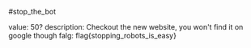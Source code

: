 #stop_the_bot

value: 50?
description: Checkout the new website, you won't find it on google though
falg: flag{stopping\_robots\_is\_easy}

